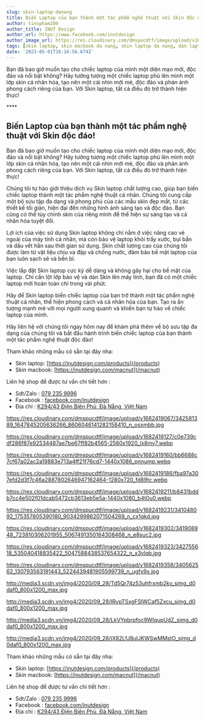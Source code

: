 ```yaml
---
slug: skin-laptop-danang
title: Biến Laptop của bạn thành một tác phẩm nghệ thuật với Skin độc đáo!
author: tinspham209
author_title: INUT Design
author_url: https://www.facebook.com/inutdesign
author_image_url: https://res.cloudinary.com/dmspucdtf/image/upload/v1663647671/inut/292635797_197003529328579_4330060878795101093_n_bjzhby.jpg
tags: [skin laptop, skin macbook da nang, skin laptop da nang, dan laptop da nang]
date: '2023-05-01T16:16:56.674Z'
---
```


Bạn đã bao giờ muốn tạo cho chiếc laptop của mình một diện mạo mới, độc đáo và nổi bật không? Hãy tưởng tượng một chiếc laptop phủ lên mình một lớp skin cá nhân hóa, tạo nên một cái nhìn mới mẻ, độc đáo và phản ánh phong cách riêng của bạn. Với Skin laptop, tất cả điều đó trở thành hiện thực!

<!-- truncate-->****

<!-- ## Table of contents -->

## Biến Laptop của bạn thành một tác phẩm nghệ thuật với Skin độc đáo!
Bạn đã bao giờ muốn tạo cho chiếc laptop của mình một diện mạo mới, độc đáo và nổi bật không? Hãy tưởng tượng một chiếc laptop phủ lên mình một lớp skin cá nhân hóa, tạo nên một cái nhìn mới mẻ, độc đáo và phản ánh phong cách riêng của bạn. Với Skin laptop, tất cả điều đó trở thành hiện thực!

Chúng tôi tự hào giới thiệu dịch vụ Skin laptop chất lượng cao, giúp bạn biến chiếc laptop thành một tác phẩm nghệ thuật cá nhân. Chúng tôi cung cấp một bộ sưu tập đa dạng và phong phú của các mẫu skin đẹp mắt, từ các thiết kế tối giản, hiện đại đến những hình ảnh sáng tạo và độc đáo. Bạn cũng có thể tùy chỉnh skin của riêng mình để thể hiện sự sáng tạo và cá nhân hóa tuyệt đối.

Lợi ích của việc sử dụng Skin laptop không chỉ nằm ở việc nâng cao vẻ ngoài của máy tính cá nhân, mà còn bảo vệ laptop khỏi trầy xước, bụi bẩn và dấu vết hằn sau thời gian sử dụng. Skin chất lượng cao của chúng tôi được làm từ vật liệu chịu va đập và chống nước, đảm bảo bề mặt laptop của bạn luôn sạch sẽ và bền bỉ.

Việc lắp đặt Skin laptop cực kỳ dễ dàng và không gây hại cho bề mặt của laptop. Chỉ cần lột lớp bảo vệ và dán Skin lên máy tính, bạn đã có một chiếc laptop mới hoàn toàn chỉ trong vài phút.

Hãy để Skin laptop biến chiếc laptop của bạn trở thành một tác phẩm nghệ thuật cá nhân, thể hiện phong cách và cá nhân hóa của bạn. Tạo ra ấn tượng mạnh mẽ với mọi người xung quanh và khiến bạn tự hào về chiếc laptop của mình.

Hãy liên hệ với chúng tôi ngay hôm nay để khám phá thêm về bộ sưu tập đa dạng của chúng tôi và bắt đầu hành trình biến chiếc laptop của bạn thành một tác phẩm nghệ thuật độc đáo!

Tham khảo những mẫu có sẵn tại đây nha:
- Skin laptop: [https://inutdesign.com/products](/products)
- Skin macbook: [https://inutdesign.com/macnut](/macnut)

Liên hệ shop để được tư vấn chi tiết hơn :
- Sdt/Zalo : [079 235 9996](tel:0792359996)
- Facebook : [facebook.com/inutdesign](https://www.facebook.com/inutdesign)
- Địa chỉ : [K294/43 Điện Biên Phủ, Đà Nẵng, Việt Nam](https://goo.gl/maps/c9K4XVcUwQ3aiqSu5)

https://res.cloudinary.com/dmspucdtf/image/upload/v1682419067/342581389_1647845205636266_8606046141282158410_n_osxmbb.jpg

https://res.cloudinary.com/dmspucdtf/image/upload/v1682419127/c0e739cdf286f87e92534487ae7be67ff82b4565-2560x1920_lx8my7.webp

https://res.cloudinary.com/dmspucdtf/image/upload/v1682419160/bb6688c7cf67a02ac2a19883e713a4ff21f76cd7-1440x1086_pnnump.webp

https://res.cloudinary.com/dmspucdtf/image/upload/v1682419186/fba97a307efd2d3f7c46a2887802646947162464-1280x720_fd89tc.webp

https://res.cloudinary.com/dmspucdtf/image/upload/v1682419211/b8431bddb7cc4e502f01dcab5472cb3613eb5e5a-1440x1080_b4t0u0.webp

https://res.cloudinary.com/dmspucdtf/image/upload/v1682419231/341048092_175357805390180_9034299862071504269_n_cx1qkd.jpg

https://res.cloudinary.com/dmspucdtf/image/upload/v1682419302/341908948_723810306201955_5067491350164308468_n_e8suc2.jpg

https://res.cloudinary.com/dmspucdtf/image/upload/v1682419323/342755618_535040418835422_5047588438537654322_n_x3vlqb.jpg

https://res.cloudinary.com/dmspucdtf/image/upload/v1682419358/340562562_130793563191443_5224439481905599739_n_ugfx9x.jpg

http://media3.scdn.vn/img4/2020/09_28/Td5Qr74z53uhfrxmb2kv_simg_d0daf0_800x1200_max.jpg

http://media3.scdn.vn/img4/2020/09_28/IRvpTSxgFSlWCaf5Zxcu_simg_d0daf0_800x1200_max.jpg

http://media3.scdn.vn/img4/2020/09_28/LkVYpbrpfoc9WIqupUdZ_simg_d0daf0_800x1200_max.jpg

http://media3.scdn.vn/img4/2020/09_28/jX82LfJ8uIJKWSwMMstO_simg_d0daf0_800x1200_max.jpg

Tham khảo những mẫu có sẵn tại đây nha:
- Skin laptop: [https://inutdesign.com/products](/products)
- Skin macbook: [https://inutdesign.com/macnut](/macnut)

Liên hệ shop để được tư vấn chi tiết hơn :
- Sdt/Zalo : [079 235 9996](tel:0792359996)
- Facebook : [facebook.com/inutdesign](https://www.facebook.com/inutdesign)
- Địa chỉ : [K294/43 Điện Biên Phủ, Đà Nẵng, Việt Nam](https://goo.gl/maps/c9K4XVcUwQ3aiqSu5)